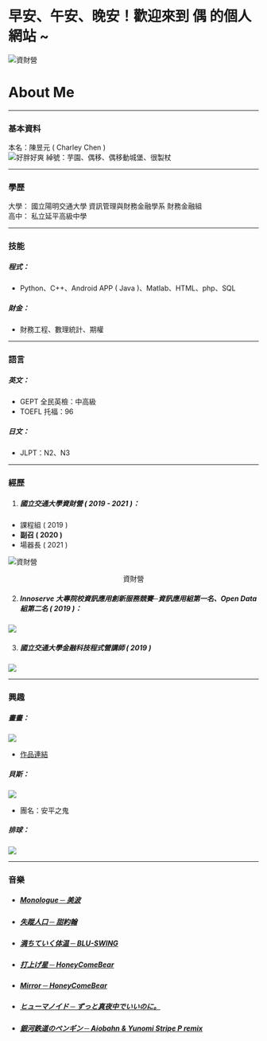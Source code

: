 # 早安、午安、晚安！歡迎來到 **偶** 的個人網站 ~  
![資財營](/blog/img/11170.jpg)  
# About Me
***
### 基本資料

本名：陳昱元 ( Charley Chen )  
![好胖好爽](/blog/img/11182.jpg)
綽號：芋園、偶移、偶移動城堡、很製杖  
***

### 學歷
大學：
國立陽明交通大學 資訊管理與財務金融學系 財務金融組  
高中：
私立延平高級中學
***
### 技能
##### 程式：  
* Python、C++、Android APP ( Java )、Matlab、HTML、php、SQL  
##### 財金：  
* 財務工程、數理統計、期權  

***
### 語言
##### 英文：
* GEPT 全民英檢：中高級  
* TOEFL 托福：96  
  
##### 日文：
* JLPT：N2、N3
***
### 經歷
1. ##### 國立交通大學資財營 ( 2019 - 2021 )：  
* 課程組 ( 2019 )
* **副召 ( 2020 )**
* 場器長 ( 2021 )  

![資財營](/blog/img/11177.jpg)  
<center>資財營</center>
  
2. ##### Innoserve 大專院校資訊應用創新服務競賽─資訊應用組第一名、Open Data組第二名 ( 2019 )：
![](/blog/img/11173.jpg)  


3. ##### 國立交通大學金融科技程式營講師 ( 2019 )
![](/blog/img/11176.jpg)  
***
### 興趣

##### 畫畫：
![](/blog/img/makima.jpg)  
* [作品連結](https://www.instagram.com/aromaticlily.3/) 

##### 貝斯：
![](/blog/img/bass.jpg)  
* 團名：安平之鬼

##### 排球：
![](/blog/img/volley2.jpg)  

***
### 音樂
* ##### [Monologue ─ 美波](https://www.youtube.com/watch?v=jDGvaQMdPdg)
* ##### [失蹤人口 ─ 甜約翰](https://www.youtube.com/watch?v=djACkCHl3JA)
* ##### [満ちていく体温 ─ BLU-SWING](https://www.youtube.com/watch?v=0VBHq4PJvbM)
* ##### [打上げ星 ─ HoneyComeBear](https://www.youtube.com/watch?v=V_gMTu3n4Mc)
* ##### [Mirror ─ HoneyComeBear](https://www.youtube.com/watch?v=ufAiiTQLwp8)
* ##### [ヒューマノイド ─ ずっと真夜中でいいのに。](https://www.youtube.com/watch?v=GAB26GgJ8V8)
* ##### [銀河鉄道のペンギン ─ Aiobahn & Yunomi Stripe P remix](https://www.youtube.com/watch?v=RAf4wkTNF5Q)